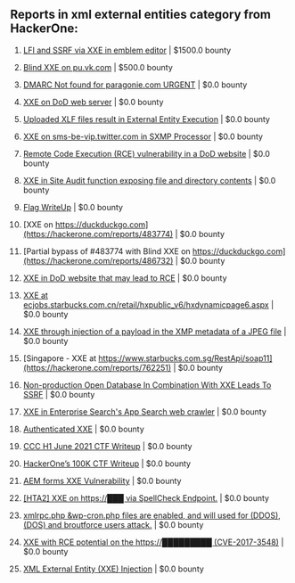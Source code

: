 ## Reports in xml external entities category from HackerOne:

1. [LFI and SSRF via XXE in emblem editor](https://hackerone.com/reports/347139) | $1500.0 bounty

2. [Blind XXE on pu.vk.com](https://hackerone.com/reports/296622) | $500.0 bounty

3. [DMARC  Not found for paragonie.com   URGENT](https://hackerone.com/reports/179828) | $0.0 bounty

4. [XXE on DoD web server](https://hackerone.com/reports/188743) | $0.0 bounty

5. [Uploaded XLF files result in External Entity Execution](https://hackerone.com/reports/232614) | $0.0 bounty

6. [XXE on sms-be-vip.twitter.com in SXMP Processor](https://hackerone.com/reports/248668) | $0.0 bounty

7. [Remote Code Execution (RCE) vulnerability in a DoD website](https://hackerone.com/reports/232330) | $0.0 bounty

8. [XXE in Site Audit function exposing file and directory contents](https://hackerone.com/reports/312543) | $0.0 bounty

9. [Flag WriteUp](https://hackerone.com/reports/415202) | $0.0 bounty

10. [XXE on https://duckduckgo.com](https://hackerone.com/reports/483774) | $0.0 bounty

11. [Partial bypass of #483774 with Blind XXE on https://duckduckgo.com](https://hackerone.com/reports/486732) | $0.0 bounty

12. [XXE in DoD website that may lead to RCE](https://hackerone.com/reports/227880) | $0.0 bounty

13. [XXE at ecjobs.starbucks.com.cn/retail/hxpublic_v6/hxdynamicpage6.aspx](https://hackerone.com/reports/500515) | $0.0 bounty

14. [XXE through injection of a payload in the XMP metadata of a JPEG file](https://hackerone.com/reports/836877) | $0.0 bounty

15. [Singapore - XXE at https://www.starbucks.com.sg/RestApi/soap11](https://hackerone.com/reports/762251) | $0.0 bounty

16. [Non-production Open Database In Combination With XXE Leads To SSRF](https://hackerone.com/reports/742808) | $0.0 bounty

17. [XXE in Enterprise Search's App Search web crawler](https://hackerone.com/reports/1156748) | $0.0 bounty

18. [Authenticated XXE](https://hackerone.com/reports/1095645) | $0.0 bounty

19. [CCC H1 June 2021 CTF Writeup](https://hackerone.com/reports/1217114) | $0.0 bounty

20. [HackerOne’s 100K CTF Writeup](https://hackerone.com/reports/1218708) | $0.0 bounty

21. [AEM forms XXE Vulnerability](https://hackerone.com/reports/1321070) | $0.0 bounty

22. [[HTA2] XXE on https://███ via SpellCheck Endpoint.](https://hackerone.com/reports/715949) | $0.0 bounty

23. [xmlrpc.php &wp-cron.php files are enabled, and will used for (DDOS),(DOS) and broutforce users attack.](https://hackerone.com/reports/2299069) | $0.0 bounty

24. [XXE with RCE potential on the https://█████████ (CVE-2017-3548)](https://hackerone.com/reports/710654) | $0.0 bounty

25. [XML External Entity (XXE) Injection](https://hackerone.com/reports/2573567) | $0.0 bounty

